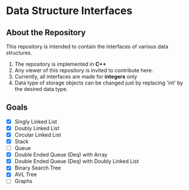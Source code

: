 # Data Structure Interfaces

## About the Repository
This repository is intended to contain the interfaces of various data structures. 

 1. The repository is implemented in **C++**
 2. Any viewer of this repository is invited to contribute here.
 3. Currently, all interfaces are made for **integers** only
 4. Data type of storage objects can be changed just by replacing 'int' by the desired data type.

## Goals

-  [x] Singly Linked List
-  [x] Doubly Linked List
-  [x] Circular Linked List
-  [x] Stack
-  [ ] Queue
-  [x] Double Ended Queue (Deq) with Array
-  [x] Double Ended Queue (Deq) with Doubly Linked List
-  [x] Binary Search Tree
-  [x] AVL Tree
-  [ ] Graphs